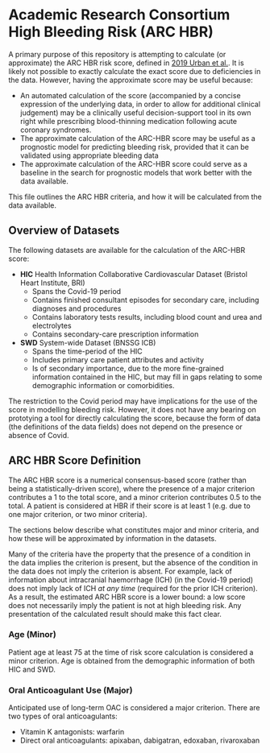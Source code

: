# Academic Research Consortium High Bleeding Risk (ARC HBR)

A primary purpose of this repository is attempting to calculate (or approximate) the ARC HBR risk score, defined in [2019 Urban et al.](https://pubmed.ncbi.nlm.nih.gov/31116395/). It is likely not possible to exactly calculate the exact score due to deficiencies in the data. However, having the approximate score may be useful because:
* An automated calculation of the score (accompanied by a concise expression of the underlying data, in order to allow for additional clinical judgement) may be a clinically useful decision-support tool in its own right while prescribing blood-thinning medication following acute coronary syndromes.
* The approximate calculation of the ARC-HBR score may be useful as a prognostic model for predicting bleeding risk, provided that it can be validated using appropriate bleeding data
* The approximate calculation of the ARC-HBR score could serve as a baseline in the search for prognostic models that work better with the data available.

This file outlines the ARC HBR criteria, and how it will be calculated from the data available.

## Overview of Datasets

The following datasets are available for the calculation of the ARC-HBR score:
* **HIC** Health Information Collaborative Cardiovascular Dataset (Bristol Heart Institute, BRI)
    * Spans the Covid-19 period
    * Contains finished consultant episodes for secondary care, including diagnoses and procedures
    * Contains laboratory tests results, including blood count and urea and electrolytes
    * Contains secondary-care prescription information 
* **SWD** System-wide Dataset (BNSSG ICB)
    * Spans the time-period of the HIC
    * Includes primary care patient attributes and activity
    * Is of secondary importance, due to the more fine-grained information contained in the HIC, but may fill in gaps relating to some demographic information or comorbidities.

The restriction to the Covid period may have implications for the use of the score in modelling bleeding risk. However, it does not have any bearing on prototying a tool for directly calculating the score, because the form of data (the definitions of the data fields) does not depend on the presence or absence of Covid.

## ARC HBR Score Definition

The ARC HBR score is a numerical consensus-based score (rather than being a statistically-driven score), where the presence of a major criterion contributes a 1 to the total score, and a minor criterion contributes 0.5 to the total. A patient is considered at HBR if their score is at least 1 (e.g. due to one major criterion, or two minor criteria).

The sections below describe what constitutes major and minor criteria, and how these will be approximated by information in the datasets.

Many of the criteria have the property that the presence of a condition in the data implies the criterion is present, but the absence of the condition in the data does not imply the criterion is absent. For example, lack of information about intracranial haemorrhage (ICH) (in the Covid-19 period) does not imply lack of ICH *at any time* (required for the prior ICH criterion). As a result, the estimated ARC HBR score is a lower bound: a low score does not necessarily imply the patient is not at high bleeding risk. Any presentation of the calculated result should make this fact clear.

### Age (Minor)

Patient age at least 75 at the time of risk score calculation is considered a minor criterion. Age is obtained from the demographic information of both HIC and SWD.

### Oral Anticoagulant Use (Major)

Anticipated use of long-term OAC is considered a major criterion. There are two types of oral anticoagulants:
* Vitamin K antagonists: warfarin
* Direct oral anticoagulants: apixaban, dabigatran, edoxaban, rivaroxaban





